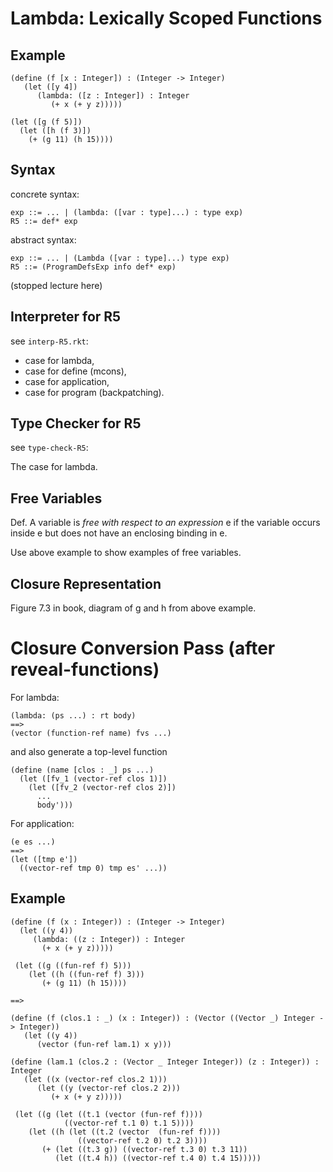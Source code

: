 # Lambda: Lexically Scoped Functions


## Example

    (define (f [x : Integer]) : (Integer -> Integer)
       (let ([y 4])
          (lambda: ([z : Integer]) : Integer
             (+ x (+ y z)))))

    (let ([g (f 5)])
      (let ([h (f 3)])
        (+ (g 11) (h 15))))


## Syntax

concrete syntax:

    exp ::= ... | (lambda: ([var : type]...) : type exp)
    R5 ::= def* exp

abstract syntax:

    exp ::= ... | (Lambda ([var : type]...) type exp)
    R5 ::= (ProgramDefsExp info def* exp)


(stopped lecture here)


## Interpreter for R5


see `interp-R5.rkt`:

* case for lambda, 
* case for define (mcons), 
* case for application, 
* case for program (backpatching).

## Type Checker for R5

see `type-check-R5`:

The case for lambda.

## Free Variables

Def. A variable is *free with respect to an expression* e if the
variable occurs inside e but does not have an enclosing binding in e.

Use above example to show examples of free variables.

## Closure Representation

Figure 7.3 in book, diagram of g and h from above example.

# Closure Conversion Pass (after reveal-functions)

For lambda:

    (lambda: (ps ...) : rt body)
    ==>
    (vector (function-ref name) fvs ...)

and also generate a top-level function

    (define (name [clos : _] ps ...)
      (let ([fv_1 (vector-ref clos 1)])
        (let ([fv_2 (vector-ref clos 2)])
          ...
          body')))
        
For application:

    (e es ...)
    ==>
    (let ([tmp e'])
      ((vector-ref tmp 0) tmp es' ...))

## Example

    (define (f (x : Integer)) : (Integer -> Integer)
      (let ((y 4))
         (lambda: ((z : Integer)) : Integer
           (+ x (+ y z)))))

     (let ((g ((fun-ref f) 5)))
        (let ((h ((fun-ref f) 3)))
           (+ (g 11) (h 15))))
           
    ==>
    
    (define (f (clos.1 : _) (x : Integer)) : (Vector ((Vector _) Integer -> Integer))
       (let ((y 4))
          (vector (fun-ref lam.1) x y)))
          
    (define (lam.1 (clos.2 : (Vector _ Integer Integer)) (z : Integer)) : Integer
       (let ((x (vector-ref clos.2 1)))
          (let ((y (vector-ref clos.2 2)))
             (+ x (+ y z)))))
             
     (let ((g (let ((t.1 (vector (fun-ref f))))
                ((vector-ref t.1 0) t.1 5))))
        (let ((h (let ((t.2 (vector  (fun-ref f))))
                   ((vector-ref t.2 0) t.2 3))))
           (+ (let ((t.3 g)) ((vector-ref t.3 0) t.3 11))
              (let ((t.4 h)) ((vector-ref t.4 0) t.4 15)))))

